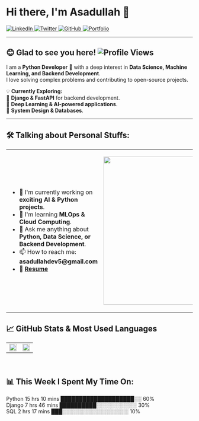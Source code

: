 
# Hi there, I'm Asadullah 👋  

<p align="left">
  <a href="https://linkedin.com/in/asad-ullah-553b152b3">
    <img src="https://img.shields.io/badge/LinkedIn-0077B5?style=flat&logo=linkedin&logoColor=white" alt="LinkedIn">
  </a>
  <a href="https://twitter.com/yourhandle">
    <img src="https://img.shields.io/badge/Twitter-1DA1F2?style=flat&logo=twitter&logoColor=white" alt="Twitter">
  </a>
  <a href="https://github.com/asadullahdev5">
    <img src="https://img.shields.io/badge/GitHub-181717?style=flat&logo=github&logoColor=white" alt="GitHub">
  </a>
  <a href="https://personal-pink-alpha.vercel.app/">
    <img src="https://img.shields.io/badge/Portfolio-20C20E?style=flat&logo=google-chrome&logoColor=white" alt="Portfolio">
  </a>
</p>

---

## 😊 **Glad to see you here!** ![Profile Views](https://komarev.com/ghpvc/?username=asadullahdev5&color=blue)


I am a **Python Developer** 🐍 with a deep interest in **Data Science, Machine Learning, and Backend Development**.  
I love solving complex problems and contributing to open-source projects.  

💡 **Currently Exploring:**  
🔹 **Django & FastAPI** for backend development.  
🔹 **Deep Learning & AI-powered applications**.  
🔹 **System Design & Databases**.  

---

## 🛠 **Talking about Personal Stuffs:**  

<table>
<tr>
<td width="55%">
<ul>
<li> 🔭 I'm currently working on <b>exciting AI & Python projects</b>. </li>
<li> 📖 I'm learning <b>MLOps & Cloud Computing</b>. </li>
<li> 💬 Ask me anything about <b>Python, Data Science, or Backend Development</b>. </li>
<li> 📫 How to reach me: <b>asadullahdev5@gmail.com</b> </li>
<li> 📄 <a href="https://your-resume-link.com"><b>Resume</b></a> </li>
</ul>
</td>
<td width="45%">
<p align="right">
 <img src="https://i.giphy.com/media/qgQUggAC3Pfv687qPC/giphy.webp" width="400px">

</p>
</td>
</tr>
</table>

## 📈 GitHub Stats & Most Used Languages
<table> <tr> <td> <img src="https://github-readme-stats.vercel.app/api?username=asadullahdev5&show_icons=true&theme=light" width="100%"> </td> <td> <img src="https://github-readme-stats.vercel.app/api/top-langs/?username=asadullahdev5&layout=compact&theme=light" width="100%"> </td> </tr> </table>

<br>

## 📊 **This Week I Spent My Time On:**
<table>
Python      15 hrs 10 mins  ████████████████████░░  60%<br>
Django       7 hrs 46 mins  ██████████░░░░░░░░░░░  30%<br>
SQL         2 hrs 17 mins  ███░░░░░░░░░░░░░░░░░░  10%
</table>
